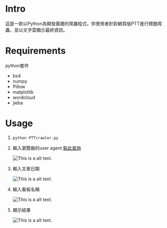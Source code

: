 # Intro
這是一款以Python為開發基礎的爬蟲程式，供使用者針對網頁版PTT進行標題爬蟲，並以文字雲顯示最終資訊。

# Requirements
python套件
* bs4
* numpy
* Pillow
* matplotlib
* wordcloud
* jieba

# Usage

1. ```
   python PTTcrawler.py
   ```

2. 輸入瀏覽器的user agent [點此查詢](https://www.whatismybrowser.com/detect/what-is-my-user-agent/)

    ![This is a alt text.](/image/userAgent.png)

3. 輸入文章日期
    
    ![This is a alt text.](/image/date.png)
4. 輸入看板名稱
    
    ![This is a alt text.](/image/board.png)

5. 顯示結果

    ![This is a alt text.](/image/result.png)
